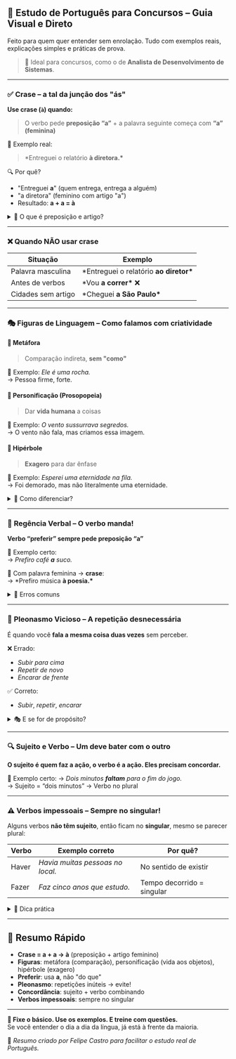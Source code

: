 ## 📘 Estudo de Português para Concursos – Guia Visual e Direto

Feito para quem quer entender sem enrolação. Tudo com exemplos reais, explicações simples e práticas de prova.

> 📌 Ideal para concursos, como o de **Analista de Desenvolvimento de Sistemas**.

---

### ✅ **Crase – a tal da junção dos "ás"**

**Use crase (`à`) quando:**

> O verbo pede **preposição “a”** + a palavra seguinte começa com **“a” (feminina)**

📌 Exemplo real:

> \*Entreguei o relatório **à diretora.\***

🔍 Por quê?

- "Entreguei **a**" (quem entrega, entrega a alguém)
- "a diretora" (feminino com artigo "a")
- Resultado: **a + a = à**

<details>
<summary>🧠 O que é preposição e artigo?</summary>

- **Preposição**: palavra que liga elementos → _Vou **a** escola_.
- **Artigo definido**: acompanha o substantivo → _a escola, o aluno_.
</details>

---

### ❌ **Quando NÃO usar crase**

| Situação           | Exemplo                                  |
| ------------------ | ---------------------------------------- |
| Palavra masculina  | \*Entreguei o relatório **ao diretor\*** |
| Antes de verbos    | \*Vou **a correr\*** ❌                  |
| Cidades sem artigo | \*Cheguei **a São Paulo\***              |

---

### 🎭 **Figuras de Linguagem – Como falamos com criatividade**

#### 📌 Metáfora

> Comparação indireta, **sem "como"**

🧪 Exemplo: _Ele é uma rocha._  
→ Pessoa firme, forte.

#### 📌 Personificação (Prosopopeia)

> Dar **vida humana** a coisas

🧪 Exemplo: _O vento sussurrava segredos._  
→ O vento não fala, mas criamos essa imagem.

#### 📌 Hipérbole

> **Exagero** para dar ênfase

🧪 Exemplo: _Esperei uma eternidade na fila._  
→ Foi demorado, mas não literalmente uma eternidade.

<details>
<summary>🔎 Como diferenciar?</summary>

- **Metáfora**: comparação implícita
- **Personificação**: objeto agindo como pessoa
- **Hipérbole**: exagero
</details>

---

### 🧭 **Regência Verbal – O verbo manda!**

**Verbo “preferir” sempre pede preposição “a”**

📌 Exemplo certo:  
→ _Prefiro café **a** suco._

📌 Com palavra feminina → **crase**:  
→ \*Prefiro música **à poesia.\***

<details>
<summary>🚫 Erros comuns</summary>

- _Prefiro do que..._ ❌
- _Prefiro mais que..._ ❌

✅ O certo é: _Prefiro X **a** Y_

</details>

---

### 🔁 **Pleonasmo Vicioso – A repetição desnecessária**

É quando você **fala a mesma coisa duas vezes** sem perceber.

❌ Errado:

- _Subir para cima_
- _Repetir de novo_
- _Encarar de frente_

✅ Correto:

- _Subir_, _repetir_, _encarar_

<details>
<summary>🎭 E se for de propósito?</summary>

Aí vira **pleonasmo literário**, usado em poesias ou músicas. Mas em prova de concurso → é erro.

</details>

---

### 🔍 **Sujeito e Verbo – Um deve bater com o outro**

**O sujeito é quem faz a ação, o verbo é a ação. Eles precisam concordar.**

📌 Exemplo certo:
→ _Dois minutos **faltam** para o fim do jogo._  
→ Sujeito = “dois minutos” → Verbo no plural

---

### ⚠️ Verbos impessoais – Sempre no singular!

Alguns verbos **não têm sujeito**, então ficam no **singular**, mesmo se parecer plural:

| Verbo | Exemplo correto                  | Por quê?                   |
| ----- | -------------------------------- | -------------------------- |
| Haver | _Havia muitas pessoas no local._ | No sentido de existir      |
| Fazer | _Faz cinco anos que estudo._     | Tempo decorrido = singular |

<details>
<summary>🤔 Dica prática</summary>

Se a frase fala de **tempo** ou **existência**, desconfie:  
→ provavelmente o verbo é impessoal → use no singular.

</details>

---

## 📌 Resumo Rápido

- **Crase = a + a → à** (preposição + artigo feminino)
- **Figuras**: metáfora (comparação), personificação (vida aos objetos), hipérbole (exagero)
- **Preferir**: usa **a**, não "do que"
- **Pleonasmo**: repetições inúteis → evite!
- **Concordância**: sujeito + verbo combinando
- **Verbos impessoais**: sempre no singular

---

**🎯 Fixe o básico. Use os exemplos. E treine com questões.**  
Se você entender o dia a dia da língua, já está à frente da maioria.

🧠 _Resumo criado por Felipe Castro para facilitar o estudo real de Português._
